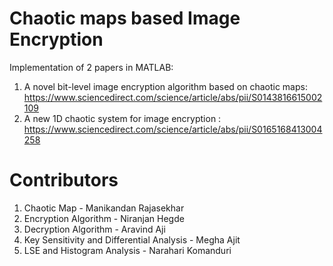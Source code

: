 # Chaotic maps based Image Encryption
Implementation of 2 papers in MATLAB: 
1) A novel bit-level image encryption algorithm based on chaotic maps: 
https://www.sciencedirect.com/science/article/abs/pii/S0143816615002109
2) A new 1D chaotic system for image encryption :
https://www.sciencedirect.com/science/article/abs/pii/S0165168413004258
# Contributors
1) Chaotic Map - Manikandan Rajasekhar
2) Encryption Algorithm - Niranjan Hegde
3) Decryption Algorithm - Aravind Aji
4) Key Sensitivity and Differential Analysis - Megha Ajit
5) LSE and Histogram Analysis - Narahari Komanduri
